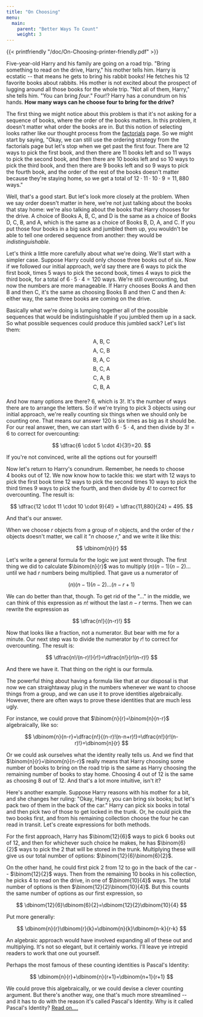```yaml
---
title: "On Choosing"
menu:
  main:
    parent: "Better Ways To Count"
    weight: 3
---
```



{{< printfriendly "/doc/On-Choosing-printer-friendly.pdf" >}}

Five-year-old Harry and his family are going on a road trip. "Bring something to read on the drive, Harry," his mother tells him. Harry is ecstatic -- that means he gets to bring his rabbit books! He fetches his 12 favorite books about rabbits. His mother is not excited about the prospect of lugging around all those books for the whole trip. "Not all of them, Harry," she tells him. "You can bring *four*." Four!? Harry has a conundrum on his hands. **How many ways can he choose four to bring for the drive?**

The first thing we might notice about this problem is that it's not asking for a sequence of books, where the order of the books matters. In this problem, it doesn't matter what order the books are in. But this notion of selecting looks rather like our thought process from the [factorials](/better-ways-to-count/factorials/ "Factorials!") page. So we might start by saying, "Okay, we can still use the ordering strategy from the factorials page but let's stop when we get past the first four. There are $12$ ways to pick the first book, and then there are $11$ books left and so $11$ ways to pick the second book, and then there are $10$ books left and so $10$ ways to pick the third book, and then there are $9$ books left and so $9$ ways to pick the fourth book, and the order of the rest of the books doesn't matter because they're staying home, so we get a total of $12 \cdot 11 \cdot 10 \cdot 9 = 11,880$ ways."

Well, that's a good start. But let's look more closely at the problem. When we say order doesn't matter in here, we're not just talking about the books that stay home: we're also talking about the books that Harry chooses for the drive. A choice of Books A, B, C, and D is the same as a choice of Books D, C, B, and A, which is the same as a choice of Books B, D, A, and C. If you put those four books in a big sack and jumbled them up, you wouldn't be able to tell one ordered sequence from another: they would be *indistinguishable*.

Let's think a little more carefully about what we're doing. We'll start with a simpler case. Suppose Harry could only choose three books out of six. Now if we followed our initial approach, we'd say there are $6$ ways to pick the first book, times $5$ ways to pick the second book, times $4$ ways to pick the third book, for a total of $6 \cdot 5 \cdot 4 = 120$ ways. We're still overcounting, but now the numbers are more manageable. If Harry chooses Books A and then B and then C, it's the same as choosing Books B and then C and then A: either way, the same three books are coming on the drive.

Basically what we're doing is lumping together all of the possible sequences that would be indistinguishable if you jumbled them up in a sack. So what possible sequences could produce this jumbled sack? Let's list them:

<center style="margin-bottom:0.5em;"> A, B, C </center>

<center style="margin-bottom:0.5em;"> A, C, B </center>

<center style="margin-bottom:0.5em;"> B, A, C </center>

<center style="margin-bottom:0.5em;"> B, C, A </center>

<center style="margin-bottom:0.5em;"> C, A, B </center>

<center style="margin-bottom:1.5em;"> C, B, A </center>


And how many options are there? $6$, which is $3!$. It's the number of ways there are to arrange the letters. So if we're trying to pick $3$ objects using our initial approach, we're really counting six things when we should only be counting one. That means our answer $120$ is six times as big as it should be. For our real answer, then, we can start with $6 \cdot 5 \cdot 4$, and then divide by $3! = 6$ to correct for overcounting:

$$ \dfrac{6 \cdot 5 \cdot 4}{3!}=20. $$

If you're not convinced, write all the options out for yourself!

Now let's return to Harry's conundrum. Remember, he needs to choose $4$ books out of $12$. We now know how to tackle this: we start with $12$ ways to pick the first book time $12$ ways to pick the second times $10$ ways to pick the third times $9$ ways to pick the fourth, and then divide by $4!$ to correct for overcounting. The result is:

$$ \dfrac{12 \cdot 11 \cdot 10 \cdot 9}{4!} = \dfrac{11,880}{24} = 495. $$

And that's our answer.

When we choose $r$ objects from a group of $n$ objects, and the order of the $r$ objects doesn't matter, we call it "$n$ choose $r$," and we write it like this:

$$ \dbinom{n}{r} $$

Let's write a general formula for the logic we just went through. The first thing we did to calculate $\binom{n}{r}$ was to multiply $(n)(n-1)(n-2)\ldots$ until we had $r$ numbers being multiplied. That gave us a numerator of

$$ (n)(n-1)(n-2)\ldots (n-r+1) $$

We can do better than that, though. To get rid of the "..." in the middle, we can think of this expression as $n!$ without the last $n-r$ terms. Then we can rewrite the expression as

$$ \dfrac{n!}{(n-r)!} $$

Now that looks like a fraction, not a numerator. But bear with me for a minute. Our next step was to divide the numerator by $r!$ to correct for overcounting. The result is:

$$ \dfrac{n!/(n-r)!}{r!}=\dfrac{n!}{r!(n-r)!} $$

And there we have it. That thing on the right is our formula.

The powerful thing about having a formula like that at our disposal is that now we can straightaway plug in the numbers whenever we want to choose things from a group, and we can use it to prove identities algebraically. However, there are often ways to prove these identities that are much less ugly.

For instance, we could prove that $\binom{n}{r}=\binom{n}{n-r}$ algebraically, like so:

$$ \dbinom{n}{n-r}=\dfrac{n!}{(n-r)!(n-n+r)!}=\dfrac{n!}{r!(n-r)!}=\dbinom{n}{r} $$

Or we could ask ourselves what the identity really tells us. And we find that $\binom{n}{r}=\binom{n}{n-r}$ really means that Harry choosing some number of books to bring on the road trip is the same as Harry choosing the remaining number of books to stay home. Choosing $4$ out of $12$ is the same as choosing $8$ out of $12$. And that's a lot more intuitive, isn't it?

Here's another example. Suppose Harry reasons with his mother for a bit, and she changes her ruling: "Okay, Harry, you can bring six books; but let's pack two of them in the back of the car." Harry can pick six books in total and then pick two of those to get locked in the trunk. Or, he could pick the two books first, and from his remaining collection choose the four he can read in transit. Let's create expressions for both methods.

For the first approach, Harry has $\binom{12}{6}$ ways to pick $6$ books out of $12$, and then for whichever such choice he makes, he has $\binom{6}{2}$ ways to pick the $2$ that will be stored in the trunk. Multiplying these will give us our total number of options: $\binom{12}{6}\binom{6}{2}$.

On the other hand, he could first pick $2$ from $12$ to go in the back of the car -- $\binom{12}{2}$ ways. Then from the remaining $10$ books in his collection, he picks $4$ to read on the drive, in one of $\binom{10}{4}$ ways. The total number of options is then $\binom{12}{2}\binom{10}{4}$. But this counts the same number of options as our first expression, so

$$ \dbinom{12}{6}\dbinom{6}{2}=\dbinom{12}{2}\dbinom{10}{4} $$

Put more generally:

$$ \dbinom{n}{r}\dbinom{r}{k}=\dbinom{n}{k}\dbinom{n-k}{r-k} $$

An algebraic approach would have involved expanding all of these out and multiplying. It's not so elegant, but it certainly works. I'll leave ye intrepid readers to work that one out yourself.

Perhaps the most famous of these counting identities is Pascal's Identity:

$$ \dbinom{n}{r}+\dbinom{n}{r+1}=\dbinom{n+1}{r+1} $$

We could prove this algebraically, or we could devise a clever counting argument. But there's another way, one that's much more streamlined -- and it has to do with the reason it's called Pascal's Identity. Why is it called Pascal's Identity? [Read on....](/better-ways-to-count/pascals-triangle/ "Pascal’s Triangle")
